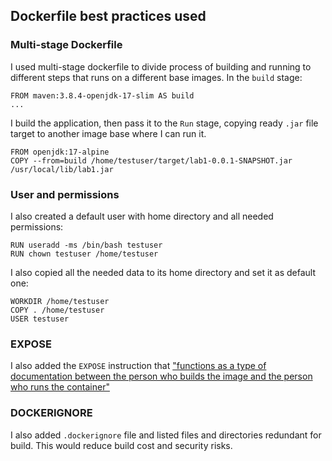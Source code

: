 ## Dockerfile best practices used

### Multi-stage Dockerfile

I used multi-stage dockerfile to divide process of building and running to different steps that runs on a different base
images. In the `build` stage:

```
FROM maven:3.8.4-openjdk-17-slim AS build
...
```

I build the application, then pass it to the `Run` stage, copying ready `.jar` file target to another image base where I
can run it.

```
FROM openjdk:17-alpine
COPY --from=build /home/testuser/target/lab1-0.0.1-SNAPSHOT.jar /usr/local/lib/lab1.jar
```

### User and permissions

I also created a default user with home directory and all needed permissions:

```
RUN useradd -ms /bin/bash testuser
RUN chown testuser /home/testuser
```

I also copied all the needed data to its home directory and set it as default one:

```
WORKDIR /home/testuser
COPY . /home/testuser
USER testuser
```

### EXPOSE

I also added the `EXPOSE` instruction
that ["functions as a type of documentation between the person who builds the image and the person who runs the container"](https://docs.docker.com/engine/reference/builder/#expose)

### DOCKERIGNORE

I also added `.dockerignore` file and listed files and directories redundant for build. This would reduce build cost and security risks.